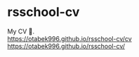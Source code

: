 # rsschool-cv
My CV 📄.  
https://otabek996.github.io/rsschool-cv/cv  
https://otabek996.github.io/rsschool-cv/

